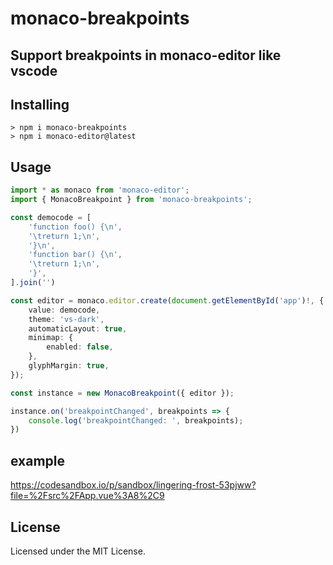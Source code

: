 # monaco-breakpoints

## Support breakpoints in monaco-editor like vscode

## Installing
```
> npm i monaco-breakpoints
> npm i monaco-editor@latest
```

## Usage
```typescript
import * as monaco from 'monaco-editor';
import { MonacoBreakpoint } from 'monaco-breakpoints';

const democode = [
	'function foo() {\n',
	'\treturn 1;\n',
	'}\n',
	'function bar() {\n',
	'\treturn 1;\n',
	'}',
].join('')

const editor = monaco.editor.create(document.getElementById('app')!, {
    value: democode,
    theme: 'vs-dark',
    automaticLayout: true,
    minimap: {
        enabled: false,
    },
    glyphMargin: true,
});

const instance = new MonacoBreakpoint({ editor });

instance.on('breakpointChanged', breakpoints => {
    console.log('breakpointChanged: ', breakpoints);
})
```

## example
https://codesandbox.io/p/sandbox/lingering-frost-53pjww?file=%2Fsrc%2FApp.vue%3A8%2C9

## License
Licensed under the MIT License.
